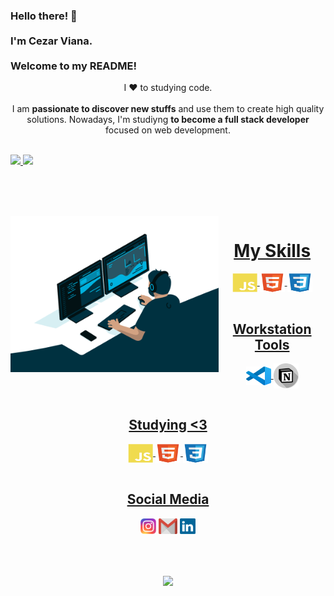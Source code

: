 ### Hello there! 👋 <br><br> I'm Cezar Viana. <br><br> Welcome to my README!

<p align="center">I ❤️ to studying code. <br><br> I am <strong>passionate to discover new stuffs</strong> and use them to create high quality solutions. Nowadays, I'm studiyng <strong> to become a full stack developer</strong> focused on web development.</p>&nbsp;

<div>
   <a href="https://github.com/cezarviana">
   <img height="180em" src="https://github-readme-stats.vercel.app/api?username=cezarviana&show_icons=true&theme=tokyonight&include_all_commits=true&count_private=true"/>
   <img height="180em" src="https://github-readme-stats.vercel.app/api/top-langs/?username=cezarviana&layout=compact&langs_count=6&theme=tokyonight"/>
</div>

<br><br>

<div  align="center"> 
  <div style="display: inline_block"><br>
    <img align="left" height="250" alt="coding-time" src="coding.gif">
    <h1 align="center">My Skills</h1>
        <img align="center" height="30" width="40" alt="js-icon"  src="https://raw.githubusercontent.com/devicons/devicon/master/icons/javascript/javascript-plain.svg">
        <img align="center" height="30" width="40" alt="html-icon" src="https://raw.githubusercontent.com/devicons/devicon/master/icons/html5/html5-original.svg">
        <img align="center" height="30" width="40" alt="css-icon" src="https://raw.githubusercontent.com/devicons/devicon/master/icons/css3/css3-original.svg">
   </div>

<div  align="center"> 
  <div style="display: inline_block"><br>
     <h2 align="center">Workstation Tools</h2>
        <img align="center" height="30" width="40" alt="html-icon" src="https://raw.githubusercontent.com/devicons/devicon/master/icons/vscode/vscode-original.svg">
        <img align="center" height="40" width="40" alt="notion-icon" src="https://raw.githubusercontent.com/cezarviana/cezarviana/main/notion.png">
   </div>
  
<div  align="center"> 
  <div style="display: inline_block"><br>
     <h2 align="center">Studying <3</h2>
        <img align="center" height="30" width="40" alt="js-icon"  src="https://raw.githubusercontent.com/devicons/devicon/master/icons/javascript/javascript-plain.svg">
        <img align="center" height="30" width="40" alt="html-icon" src="https://raw.githubusercontent.com/devicons/devicon/master/icons/html5/html5-original.svg">
        <img align="center" height="30" width="40" alt="css-icon" src="https://raw.githubusercontent.com/devicons/devicon/master/icons/css3/css3-original.svg">
   </div>
    
<div  align="center"> 
  <div style="display: inline_block"><br>
     <h2 align="center">Social Media</h2>
      <a href="https://www.instagram.com/czar_viana" target="_blank"><img height="25" width="25" src="https://raw.githubusercontent.com/cezarviana/cezarviana/main/instagram.png"></a>
      <a href = "mailto:contato.cezar.viana@gmail.com"> <img height="25" width="30" src="https://raw.githubusercontent.com/cezarviana/cezarviana/main/gmail.svg" target="_blank"></a>
      <a href="https://www.linkedin.com/in/cezarviana-371b8226/" target="_blank"><img height="25" width="25" src="https://raw.githubusercontent.com/cezarviana/cezarviana/main/linkedin.svg"  target="_blank"></a> 
   </div>
    

<br><br>

<div  align="center" style="margin-bottom:100px">
<img width=55% align="center"  src="https://github-readme-streak-stats.herokuapp.com?user=cezarviana&theme=tokyonight&mode=weekly"/>
